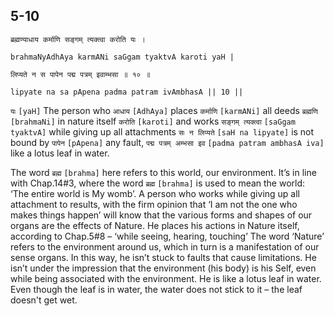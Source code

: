 ## 5-10


```shloka-sa
ब्रह्मण्याधाय कर्माणि सङ्गम् त्यक्त्वा करोति यः ।
```
```shloka-sa-hk
brahmaNyAdhAya karmANi saGgam tyaktvA karoti yaH |
```
```shloka-sa
लिप्यते न स पापेन पद्म पत्रम् इवाम्भसा ॥ १० ॥
```
```shloka-sa-hk
lipyate na sa pApena padma patram ivAmbhasA || 10 ||
```

`यः` `[yaH]` The person who `आधाय` `[AdhAya]` places `कर्माणि` `[karmANi]` all deeds `ब्रह्मणि` `[brahmaNi]` in nature itself `करोति` `[karoti]` and works `सङ्गम् त्यक्त्वा` `[saGgam tyaktvA]` while giving up all attachments `सः न लिप्यते` `[saH na lipyate]` is not bound by `पापेन` `[pApena]` any fault, `पद्म पत्रम् अम्भसा इव` `[padma patram ambhasA iva]` like a lotus leaf in water.

The word `ब्रह्म` `[brahma]` here refers to this world, our environment. It’s in line with Chap.14#3, where the word `ब्रह्म` `[brahma]` is used to mean the world: ‘The entire world is My womb’.
A person who works while giving up all attachment to results, with the firm opinion that ‘I am not the one who makes things happen’ will know that the various forms and shapes of our organs are the effects of Nature. He places his actions in Nature itself, according to Chap.5#8 – ‘while seeing, hearing, touching’
The word ‘Nature’ refers to the environment around us, which in turn is a manifestation of our sense organs. 
In this way, he isn’t stuck to faults that cause limitations. He isn’t under the impression that the environment (his body) is his Self, even while being associated with the environment. He is like a lotus leaf in water. Even though the leaf is in water, the water does not stick to it – the leaf doesn't get wet.


